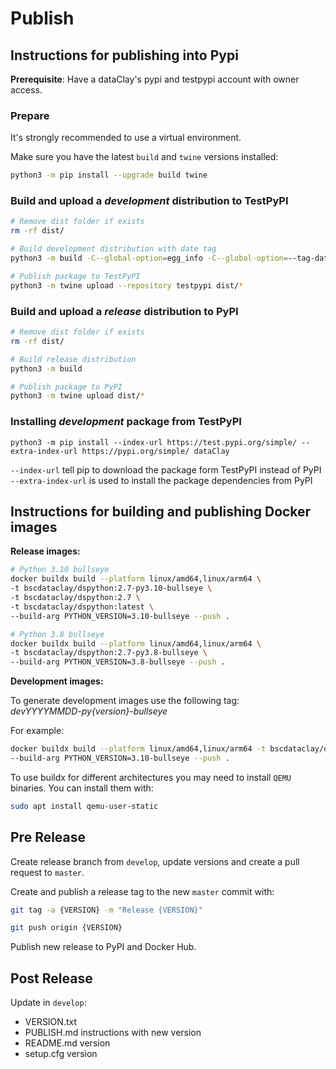 # Publish

## Instructions for publishing into Pypi

**Prerequisite**: Have a dataClay's pypi and testpypi account with owner access.

### Prepare

It's strongly recommended to use a virtual environment.

Make sure you have the latest `build` and `twine` versions installed:

```bash
python3 -m pip install --upgrade build twine
```

### Build and upload a *development* distribution to TestPyPI

```bash
# Remove dist folder if exists
rm -rf dist/

# Build development distribution with date tag
python3 -m build -C--global-option=egg_info -C--global-option=--tag-date -C--global-option=--tag-build=dev

# Publish package to TestPyPI
python3 -m twine upload --repository testpypi dist/*
```

### Build and upload a *release* distribution to PyPI

```bash
# Remove dist folder if exists
rm -rf dist/

# Build release distribution
python3 -m build

# Publish package to PyPI
python3 -m twine upload dist/*
```

### Installing *development* package from TestPyPI

```
python3 -m pip install --index-url https://test.pypi.org/simple/ --extra-index-url https://pypi.org/simple/ dataClay
```

`--index-url` tell pip to download the package form TestPyPI instead of PyPI
`--extra-index-url` is used to install the package dependencies from PyPI


## Instructions for building and publishing Docker images

**Release images:**

``` bash
# Python 3.10 bullseye
docker buildx build --platform linux/amd64,linux/arm64 \
-t bscdataclay/dspython:2.7-py3.10-bullseye \
-t bscdataclay/dspython:2.7 \
-t bscdataclay/dspython:latest \
--build-arg PYTHON_VERSION=3.10-bullseye --push .

# Python 3.8 bullseye
docker buildx build --platform linux/amd64,linux/arm64 \
-t bscdataclay/dspython:2.7-py3.8-bullseye \
--build-arg PYTHON_VERSION=3.8-bullseye --push .
```

<!-- NOT SUPPORTED```bash
# Python 3.10 alpine
docker buildx build --platform linux/amd64,linux/arm64 \
-t bscdataclay/dspython:2.7-py3.10-alpine \
--build-arg PYTHON_VERSION=3.10-alpine --push .

# Python 3.10 slim
docker buildx build --platform linux/amd64,linux/arm64 \
-t bscdataclay/dspython:2.7-py3.10-slim \
--build-arg PYTHON_VERSION=3.10-slim --push .

# Python 3.8 alpine
docker buildx build --platform linux/amd64,linux/arm64 \
-t bscdataclay/dspython:2.7-py3.8-alpine \
--build-arg PYTHON_VERSION=3.8-alpine --push .

# Python 3.8 slim
docker buildx build --platform linux/amd64,linux/arm64 \
-t bscdataclay/dspython:2.7-py3.8-slim \
--build-arg PYTHON_VERSION=3.8-slim --push .
``` -->

**Development images:**

To generate development images use the following tag:  
*devYYYYMMDD-py{version}-bullseye*

For example:

```bash
docker buildx build --platform linux/amd64,linux/arm64 -t bscdataclay/dev20220612-py3.10-bullseye \
--build-arg PYTHON_VERSION=3.10-bullseye --push .
```

To use buildx for different architectures you may need to install `QEMU` binaries. You can install them with:

```bash
sudo apt install qemu-user-static
```

## Pre Release

Create release branch from `develop`, update versions and create a pull request to `master`.

Create and publish a release tag to the new `master` commit with:

```bash
git tag -a {VERSION} -m "Release {VERSION}"

git push origin {VERSION}
```

Publish new release to PyPI and Docker Hub.

## Post Release

Update in `develop`:

- VERSION.txt
- PUBLISH.md instructions with new version
- README.md version
- setup.cfg version
